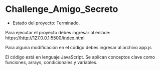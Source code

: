 <h1>Challenge_Amigo_Secreto</h1>

- Estado del proyecto: Terminado.

Para ejecutar el proyecto debes ingresar al enlace: 
https://http://127.0.0.1:5500/index.html

Para alguna modificación en el código debes ingresar al archivo app.js

El código está en lenguaje JavaScript.  Se aplican conceptos clave como funciones, arrays, condicionales y variables. 
